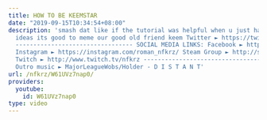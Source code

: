 ```yaml
---
title: HOW TO BE KEEMSTAR
date: "2019-09-15T10:34:54+08:00"
description: 'smash dat like if the tutorial was helpful when u just have no video
  ideas its good to meme our good old friend keem Twitter ► https://twitter.com/NFKRZAlt
  --------------------------------- SOCIAL MEDIA LINKS: Facebook ► https://www.facebook.com/NFKRZ1
  Instagram ► https://instagram.com/roman_nfkrz/ Steam Group ► http://steamcommunity.com/groups/nfkrzgroup
  Twitch ► http://www.twitch.tv/nfkrz --------------------------------- Music: ---------------------------------
  Outro music ► MajorLeagueWobs/Holder - D I S T A N T'
url: /nfkrz/W61UVz7nap0/
providers:
  youtube:
    id: W61UVz7nap0
type: video
---
```


